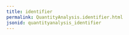 ```yaml
---
title: identifier
permalink: QuantityAnalysis.identifier.html
jsonid: quantityanalysis_identifier
---
```

